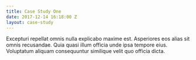 ```yaml
---
title: Case Study One
date: 2017-12-14 16:18:00 Z
layout: case-study
---
```


Excepturi repellat omnis nulla explicabo maxime est. Asperiores eos alias sit omnis recusandae. Quia quasi illum officia unde ipsa tempore eius. Voluptatum aliquam consequuntur similique velit quo officia dicta.